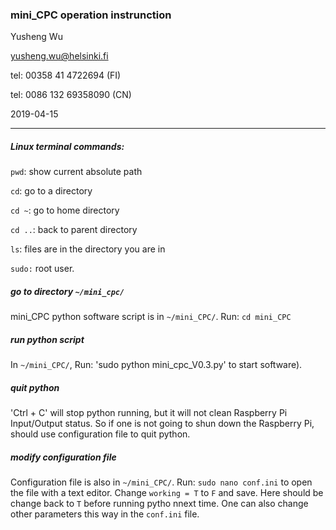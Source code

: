 
### mini_CPC operation instrunction


Yusheng Wu

yusheng.wu@helsinki.fi

tel: 00358 41 4722694 (FI)

tel: 0086 132 69358090 (CN)

2019-04-15

-------------------------------------


##### Linux terminal commands:
`pwd`: show current absolute path

`cd`: go to a directory

`cd ~`: go to home directory

`cd ..`: back to parent directory

`ls`: files are in the directory you are in

`sudo:` root user.

##### go to directory `~/mini_cpc/`
mini_CPC python software script is in `~/mini_CPC/`. Run: `cd mini_CPC`

##### run python script
In `~/mini_CPC/`, Run: 'sudo python mini_cpc_V0.3.py' to start software).

##### quit python
'Ctrl + C' will stop python running, but it will not clean Raspberry Pi Input/Output status. So if one is not going to shun down the Raspberry Pi, should use configuration file to quit python.

##### modify configuration file
Configuration file is also in `~/mini_CPC/`. Run: `sudo nano conf.ini` to open the file with a text editor. Change `working = T` to `F` and save. Here should be change back to `T` before running pytho nnext time. One can also change other parameters this way in the `conf.ini` file.